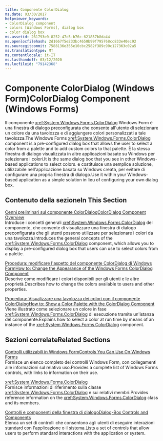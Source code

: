 ```yaml
---
title: Componente ColorDialog
ms.date: 03/30/2017
helpviewer_keywords:
- ColorDialog component
- colors [Windows Forms], dialog box
- color dialog box
ms.assetid: 261793e0-8252-47c5-b76c-621857b8da44
ms.openlocfilehash: 2d1667f5e233bc4650b99f795768cc833e40ec92
ms.sourcegitcommit: 7588136e355e10cbc2582f389c90c127363c02a5
ms.translationtype: MT
ms.contentlocale: it-IT
ms.lasthandoff: 03/12/2020
ms.locfileid: "79142368"
---
```

# <a name="colordialog-component-windows-forms"></a><span data-ttu-id="ac1e0-102">Componente ColorDialog (Windows Form)</span><span class="sxs-lookup"><span data-stu-id="ac1e0-102">ColorDialog Component (Windows Forms)</span></span>
<span data-ttu-id="ac1e0-103">Il componente <xref:System.Windows.Forms.ColorDialog> Windows Form è una finestra di dialogo preconfigurata che consente all'utente di selezionare un colore da una tavolozza e di aggiungere colori personalizzati a tale tavolozza.</span><span class="sxs-lookup"><span data-stu-id="ac1e0-103">The Windows Forms <xref:System.Windows.Forms.ColorDialog> component is a pre-configured dialog box that allows the user to select a color from a palette and to add custom colors to that palette.</span></span> <span data-ttu-id="ac1e0-104">È la stessa finestra di dialogo visualizzata in altre applicazioni basate su Windows per selezionare i colori.</span><span class="sxs-lookup"><span data-stu-id="ac1e0-104">It is the same dialog box that you see in other Windows-based applications to select colors.</span></span> <span data-ttu-id="ac1e0-105">e costituisce una semplice soluzione, utilizzabile nell'applicazione basata su Windows creata, per evitare di configurare una propria finestra di dialogo.</span><span class="sxs-lookup"><span data-stu-id="ac1e0-105">Use it within your Windows-based application as a simple solution in lieu of configuring your own dialog box.</span></span>  
  
## <a name="in-this-section"></a><span data-ttu-id="ac1e0-106">Contenuto della sezione</span><span class="sxs-lookup"><span data-stu-id="ac1e0-106">In This Section</span></span>  
 [<span data-ttu-id="ac1e0-107">Cenni preliminari sul componente ColorDialog</span><span class="sxs-lookup"><span data-stu-id="ac1e0-107">ColorDialog Component Overview</span></span>](colordialog-component-overview-windows-forms.md)  
 <span data-ttu-id="ac1e0-108">Introduce i concetti generali <xref:System.Windows.Forms.ColorDialog> del componente, che consente di visualizzare una finestra di dialogo preconfigurata che gli utenti possono utilizzare per selezionare i colori da una tavolozza.</span><span class="sxs-lookup"><span data-stu-id="ac1e0-108">Introduces the general concepts of the <xref:System.Windows.Forms.ColorDialog> component, which allows you to display a pre-configured dialog box that users can use to select colors from a palette.</span></span>  
  
 [<span data-ttu-id="ac1e0-109">Procedura: modificare l'aspetto del componente ColorDialog di Windows Form</span><span class="sxs-lookup"><span data-stu-id="ac1e0-109">How to: Change the Appearance of the Windows Forms ColorDialog Component</span></span>](how-to-change-the-appearance-of-the-windows-forms-colordialog-component.md)  
 <span data-ttu-id="ac1e0-110">Descrive come modificare i colori disponibili per gli utenti e le altre proprietà.</span><span class="sxs-lookup"><span data-stu-id="ac1e0-110">Describes how to change the colors available to users and other properties.</span></span>  
  
 [<span data-ttu-id="ac1e0-111">Procedura: Visualizzare una tavolozza dei colori con il componente ColorDialog</span><span class="sxs-lookup"><span data-stu-id="ac1e0-111">How to: Show a Color Palette with the ColorDialog Component</span></span>](how-to-show-a-color-palette-with-the-colordialog-component.md)  
 <span data-ttu-id="ac1e0-112">Viene illustrato come selezionare un colore in fase <xref:System.Windows.Forms.ColorDialog> di esecuzione tramite un'istanza del componente.</span><span class="sxs-lookup"><span data-stu-id="ac1e0-112">Explains how to select a color at run time by means of an instance of the <xref:System.Windows.Forms.ColorDialog> component.</span></span>  
  
## <a name="related-sections"></a><span data-ttu-id="ac1e0-113">Sezioni correlate</span><span class="sxs-lookup"><span data-stu-id="ac1e0-113">Related Sections</span></span>  
 [<span data-ttu-id="ac1e0-114">Controlli utilizzabili in Windows Form</span><span class="sxs-lookup"><span data-stu-id="ac1e0-114">Controls You Can Use On Windows Forms</span></span>](controls-to-use-on-windows-forms.md)  
 <span data-ttu-id="ac1e0-115">Fornisce un elenco completo dei controlli Windows Form, con collegamenti alle informazioni sul relativo uso.</span><span class="sxs-lookup"><span data-stu-id="ac1e0-115">Provides a complete list of Windows Forms controls, with links to information on their use.</span></span>  
  
 <xref:System.Windows.Forms.ColorDialog>  
 <span data-ttu-id="ac1e0-116">Fornisce informazioni di riferimento sulla classe <xref:System.Windows.Forms.ColorDialog> e sui relativi membri.</span><span class="sxs-lookup"><span data-stu-id="ac1e0-116">Provides reference information on the <xref:System.Windows.Forms.ColorDialog> class and its members.</span></span>  

 [<span data-ttu-id="ac1e0-117">Controlli e componenti della finestra di dialogo</span><span class="sxs-lookup"><span data-stu-id="ac1e0-117">Dialog-Box Controls and Components</span></span>](dialog-box-controls-and-components-windows-forms.md)  
 <span data-ttu-id="ac1e0-118">Elenca un set di controlli che consentono agli utenti di eseguire interazioni standard con l'applicazione o il sistema.</span><span class="sxs-lookup"><span data-stu-id="ac1e0-118">Lists a set of controls that allow users to perform standard interactions with the application or system.</span></span>
